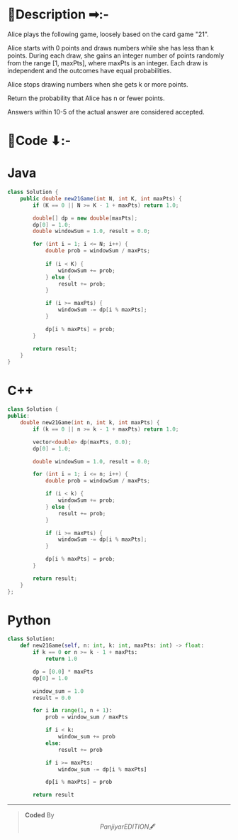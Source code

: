 # 📍Description ➡:-
<!-- Describe your first thoughts on how to solve this problem. -->
Alice plays the following game, loosely based on the card game "21".

Alice starts with 0 points and draws numbers while she has less than k points. During each draw, she gains an integer number of points randomly from the range [1, maxPts], where maxPts is an integer. Each draw is independent and the outcomes have equal probabilities.

Alice stops drawing numbers when she gets k or more points.

Return the probability that Alice has n or fewer points.

Answers within 10-5 of the actual answer are considered accepted.


# 📝Code ⬇:-


# Java
```java []
class Solution {
    public double new21Game(int N, int K, int maxPts) {
        if (K == 0 || N >= K - 1 + maxPts) return 1.0;

        double[] dp = new double[maxPts]; 
        dp[0] = 1.0;
        double windowSum = 1.0, result = 0.0;

        for (int i = 1; i <= N; i++) {
            double prob = windowSum / maxPts;
            
            if (i < K) {
                windowSum += prob;
            } else {
                result += prob;
            }

            if (i >= maxPts) {
                windowSum -= dp[i % maxPts];
            }

            dp[i % maxPts] = prob;
        }

        return result;
    }
}

```

# C++
``` cpp []
class Solution {
public:
    double new21Game(int n, int k, int maxPts) {
        if (k == 0 || n >= k - 1 + maxPts) return 1.0;

        vector<double> dp(maxPts, 0.0);
        dp[0] = 1.0;

        double windowSum = 1.0, result = 0.0;

        for (int i = 1; i <= n; i++) {
            double prob = windowSum / maxPts;

            if (i < k) {
                windowSum += prob;
            } else {
                result += prob;
            }

            if (i >= maxPts) {
                windowSum -= dp[i % maxPts];
            }

            dp[i % maxPts] = prob;
        }

        return result;
    }
};
```

# Python
``` python []
class Solution:
    def new21Game(self, n: int, k: int, maxPts: int) -> float:
        if k == 0 or n >= k - 1 + maxPts:
            return 1.0

        dp = [0.0] * maxPts
        dp[0] = 1.0

        window_sum = 1.0
        result = 0.0

        for i in range(1, n + 1):
            prob = window_sum / maxPts

            if i < k:
                window_sum += prob
            else:
                result += prob

            if i >= maxPts:
                window_sum -= dp[i % maxPts]

            dp[i % maxPts] = prob

        return result     
```

---

>    **Coded** By $$Panjiyar EDITION 🖋  $$

               
